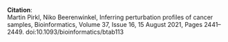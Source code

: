 **Citation**:            
Martin Pirkl, Niko Beerenwinkel, Inferring perturbation profiles of cancer samples, Bioinformatics, Volume 37, Issue 16, 15 August 2021, Pages 2441–2449. doi:10.1093/bioinformatics/btab113
